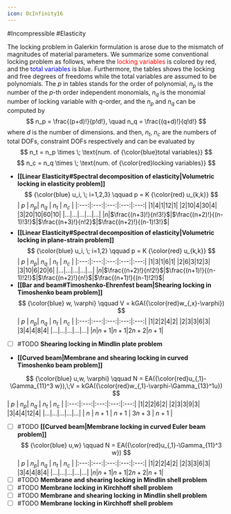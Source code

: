 ```yaml
---
icon: OcInfinity16
---
```

#Incompressible #Elasticity 

The locking problem in Galerkin formulation is arose due to the mismatch of magnitudes of material parameters. We summarize some conventional locking problem as follows, where the <font color=red>locking variables</font> is colored by red, and the <font color=blue>total variables</font> is blue. 
Furthermore, the tables shows the locking and free degrees of freedoms while the total variables are assumed to be polynomials. The $p$ in tables stands for the order of polynomial, $n_p$ is the number of the $p$-th order independent monomials, $n_q$ is the monomial number of locking variable with $q$-order, and the $n_p$ and $n_q$ can be computed by
$$
n_p = \frac{(p+d)!}{p!d!}, \quad n_q = \frac{(q+d)!}{q!d!}
$$
where $d$ is the number of dimensions.
and then, $n_t$, $n_c$ are the numbers of total DOFs, constraint DOFs respectively and can be evaluated by
$$
n_t = n_p \times \; \text{num. of {\color{blue}total variables}}
$$
$$
n_c = n_q \times \; \text{num. of {\color{red}locking variables}}
$$
- **[[Linear Elasticity#Spectral decomposition of elasticity|Volumetric locking in elasticity problem]]**
$$
{\color{blue} u_i, \; i=1,2,3} \qquad p = K {\color{red} u_{k,k}}
$$
| $p$ | $n_p$| $n_q$ | $n_t$ | $n_c$ |
|:---:|:---:|:---:|:---:|:---:|
|1|4|1|12|1|
|2|10|4|30|4|
|3|20|10|60|10|
|…|…|…|…|…|
|$n$|$\frac{(n+3)!}{n!3!}$|$\frac{(n+2)!}{(n-1)!3!}$|$\frac{(n+3)!}{n!2}$|$\frac{(n+2)!}{(n-1)!3!}$|
$$
$$
- **[[Linear Elasticity#Spectral decomposition of elasticity|Volumetric locking in plane-strain problem]]**
$$
{\color{blue} u_i, \; i=1,2} \qquad p = K {\color{red} u_{k,k}}
$$
| $p$ | $n_p$| $n_q$ | $n_t$ | $n_c$ |
|:---:|:---:|:---:|:---:|:---:|
|1|3|1|6|1|
|2|6|3|12|3|
|3|10|6|20|6|
|…|…|…|…|…|
|$n$|$\frac{(n+2)!}{n!2!}$|$\frac{(n+1)!}{(n-1)!2!}$|$\frac{(n+2)!}{n!}$|$\frac{(n+1)!}{(n-1)!2!}$|
- **[[Bar and beam#Timoshenko-Ehrenfest beam|Shearing locking in Timoshenko beam problem]]**
$$
{\color{blue} w, \varphi} \qquad V = kGA({\color{red}w_{,x}-\varphi})
$$
| $p$ | $n_p$| $n_q$ | $n_t$ | $n_c$ |
|:---:|:---:|:---:|:---:|:---:|
|1|2|2|4|2|
|2|3|3|6|3|
|3|4|4|8|4|
|…|…|…|…|…|
|$n$|$n+1$|$n+1$|$2n+2$|$n+1$|
- [ ] #TODO **Shearing locking in Mindlin plate problem**
- **[[Curved beam|Membrane and shearing locking in curved Timoshenko beam problem]]**

$$
{\color{blue} u,w, \varphi} \qquad N = EA({\color{red}u_{,1}-\Gamma_{11}^3 w}),\;V = kGA({\color{red}w_{,1}-\varphi-\Gamma_{13}^1u})
$$
| $p$ | $n_p$| $n_q$ | $n_t$ | $n_c$ |
|:---:|:---:|:---:|:---:|:---:|
|1|2|2|6|2|
|2|3|3|9|3|
|3|4|4|12|4|
|…|…|…|…|…|
| $n$ | $n+1$ | $n+1$ | $3n+3$ | $n+1$ |

- [ ] #TODO **[[Curved beam|Membrane locking in curved Euler beam problem]]**
$$
{\color{blue} u,w} \qquad N = EA({\color{red}u_{,1}-\Gamma_{11}^3 w})
$$
| $p$ | $n_p$| $n_q$ | $n_t$ | $n_c$ |
|:---:|:---:|:---:|:---:|:---:|
|1|2|2|4|2|
|2|3|3|6|3|
|3|4|4|8|4|
|…|…|…|…|…|
|$n$|$n+1$|$n+1$|$2n+2$|$n+1$|
- [ ] #TODO  **Membrane and shearing locking in Mindlin shell problem**
- [ ] #TODO  **Membrane locking in Kirchhoff shell problem**
- [ ] #TODO  **Membrane and shearing locking in Mindlin shell problem**
- [ ] #TODO  **Membrane locking in Kirchhoff shell problem**

